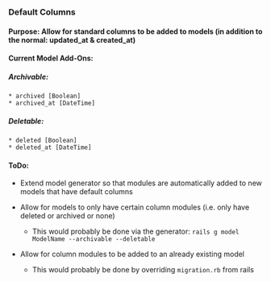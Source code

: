 ### Default Columns

#### Purpose: Allow for standard columns to be added to models (in addition to the normal: updated_at & created_at)

#### Current Model Add-Ons:

##### Archivable:
	* archived [Boolean]
	* archived_at [DateTime]
	
##### Deletable:
	* deleted [Boolean]
	* deleted_at [DateTime]
	
	
#### ToDo:

* Extend model generator so that modules are automatically added to new models that have default columns

* Allow for models to only have certain column modules (i.e. only have deleted or archived or none)
	* This would probably be done via the generator: `rails g model ModelName --archivable --deletable`

* Allow for column modules to be added to an already existing model
	* This would probably be done by overriding `migration.rb` from rails
